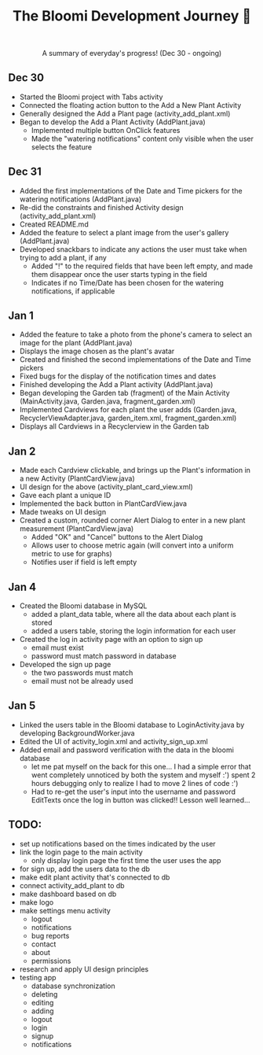 <h1 align="center"> The Bloomi Development Journey 🌱 </h1><br>
<p align="center"> A summary of everyday's progress! (Dec 30 - ongoing) </p>

## Dec 30
- Started the Bloomi project with Tabs activity
- Connected the floating action button to the Add a New Plant Activity
- Generally designed the Add a Plant page (activity_add_plant.xml)
- Began to develop the Add a Plant Activity (AddPlant.java)
    - Implemented multiple button OnClick features
    - Made the "watering notifications" content only visible when the user selects the feature
    
## Dec 31
- Added the first implementations of the Date and Time pickers for the watering notifications (AddPlant.java)
- Re-did the constraints and finished Activity design (activity_add_plant.xml)
- Created README.md
- Added the feature to select a plant image from the user's gallery (AddPlant.java)
- Developed snackbars to indicate any actions the user must take when trying to add a plant, if any
    - Added "!" to the required fields that have been left empty, and made them disappear once the user starts typing in the field
    - Indicates if no Time/Date has been chosen for the watering notifications, if applicable

## Jan 1
- Added the feature to take a photo from the phone's camera to select an image for the plant (AddPlant.java)
- Displays the image chosen as the plant's avatar
- Created and finished the second implementations of the Date and Time pickers
- Fixed bugs for the display of the notification times and dates
- Finished developing the Add a Plant activity (AddPlant.java)
- Began developing the Garden tab (fragment) of the Main Activity (MainActivity.java, Garden.java, fragment_garden.xml)
- Implemented Cardviews for each plant the user adds (Garden.java,  RecyclerViewAdapter.java, garden_item.xml, fragment_garden.xml)
- Displays all Cardviews in a Recyclerview in the Garden tab

## Jan 2
- Made each Cardview clickable, and brings up the Plant's information in a new Activity (PlantCardView.java)
- UI design for the above (activity_plant_card_view.xml)
- Gave each plant a unique ID
- Implemented the back button in PlantCardView.java
- Made tweaks on UI design
- Created a custom, rounded corner Alert Dialog to enter in a new plant measurement (PlantCardView.java)
    - Added "OK" and "Cancel" buttons to the Alert Dialog
    - Allows user to choose metric again (will convert into a uniform metric to use for graphs)
    - Notifies user if field is left empty

## Jan 4
- Created the Bloomi database in MySQL
    - added a plant_data table, where all the data about each plant is stored
    - added a users table, storing the login information for each user
- Created the log in activity page with an option to sign up
    - email must exist
    - password must match password in database
- Developed the sign up page
    - the two passwords must match
    - email must not be already used
    
## Jan 5
- Linked the users table in the Bloomi database to LoginActivity.java by developing BackgroundWorker.java
- Edited the UI of activity_login.xml and activity_sign_up.xml
- Added email and password verification with the data in the bloomi database
    - let me pat myself on the back for this one... I had a simple error that went completely unnoticed by both
    the system and myself :') spent 2 hours debugging only to realize I had to move 2 lines of code :')
    - Had to re-get the user's input into the username and password EditTexts once the log in button was clicked!! Lesson well learned...
    
## TODO:
- set up notifications based on the times indicated by the user
- link the login page to the main activity 
    - only display login page the first time the user uses the app 
- for sign up, add the users data to the db
- make edit plant activity that's connected to db
- connect activity_add_plant to db
- make dashboard based on db
- make logo
- make settings menu activity 
    - logout
    - notifications
    - bug reports
    - contact
    - about
    - permissions
- research and apply UI design principles 
- testing app 
    - database synchronization
    - deleting
    - editing
    - adding
    - logout
    - login
    - signup
    - notifications